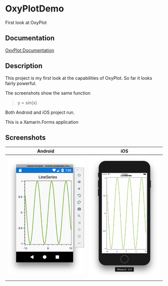 # OxyPlotDemo
First look at OxyPlot

## Documentation
[OxyPlot Documentation](http://docs.oxyplot.org/en/latest/index.html)

## Description
This project is my first look at the capabilities of OxyPlot. So far it looks fairly powerful.

The screenshots show the same function 

> y = sin(x)

Both Android and iOS project run.

This is a Xamarin.Forms application

## Screenshots
Android | iOS
--------|--------
![Android](./images/android.plot.png) | ![iOS](./images/ios.plot.png)
